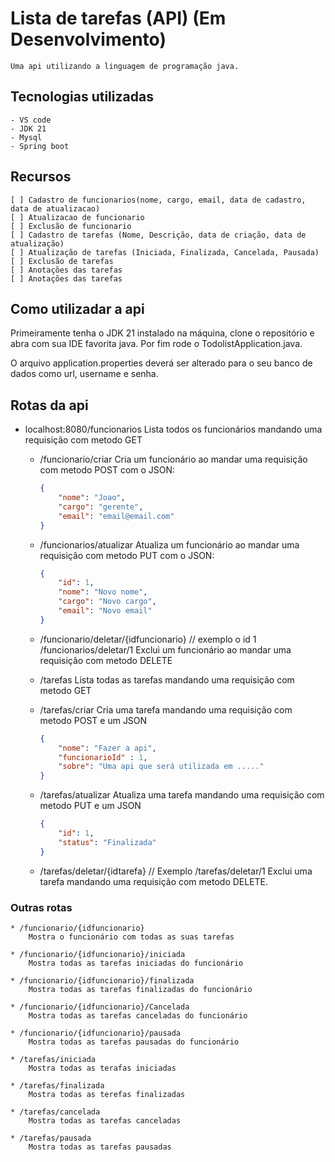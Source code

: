 # Lista de tarefas (API) (Em Desenvolvimento)

    Uma api utilizando a linguagem de programação java.

## Tecnologias utilizadas

    - VS code
    - JDK 21
    - Mysql
    - Spring boot

## Recursos

    [ ] Cadastro de funcionarios(nome, cargo, email, data de cadastro, data de atualizacao)
    [ ] Atualizacao de funcionario
    [ ] Exclusão de funcionario
    [ ] Cadastro de tarefas (Nome, Descrição, data de criação, data de atualização)
    [ ] Atualização de tarefas (Iniciada, Finalizada, Cancelada, Pausada)
    [ ] Exclusão de tarefas
    [ ] Anotações das tarefas
    [ ] Anotações das tarefas

## Como utilizadar a api

Primeiramente tenha o JDK 21 instalado na máquina, clone o repositório e abra com sua IDE favorita java. Por fim rode o TodolistApplication.java.

O arquivo application.properties deverá ser alterado para o seu banco de dados como url, username e senha.

## Rotas da api

* localhost:8080/funcionarios
        Lista todos os funcionários mandando uma requisição com metodo GET

    * /funcionario/criar
        Cria um funcionário ao mandar uma requisição com metodo POST com o JSON:

        ```json
        {
            "nome": "Joao",
            "cargo": "gerente",
            "email": "email@email.com"
        }
        ```

    * /funcionarios/atualizar
        Atualiza um funcionário ao mandar uma requisição com metodo PUT com o JSON:

        ```json
        {
            "id": 1,
            "nome": "Novo nome",
            "cargo": "Novo cargo",
            "email": "Novo email"
        }
        ```

    * /funcionario/deletar/{idfuncionario} // exemplo o id 1 /funcionarios/deletar/1
        Exclui um funcionário ao mandar uma requisição com metodo DELETE 

    * /tarefas 
        Lista todas as tarefas mandando uma requisição com metodo GET

    * /tarefas/criar
        Cria uma tarefa mandando uma requisição com metodo POST e um JSON

        ```json
        {
            "nome": "Fazer a api",
            "funcionarioId" : 1,
            "sobre": "Uma api que será utilizada em ....."
        }
        ```

    * /tarefas/atualizar
        Atualiza uma tarefa mandando uma requisição com metodo PUT e um JSON

        ```json
        {
            "id": 1,
            "status": "Finalizada"
        }
        ```

    * /tarefas/deletar/{idtarefa} // Exemplo /tarefas/deletar/1
        Exclui uma tarefa mandando uma requisição com metodo DELETE.


### Outras rotas
    
    * /funcionario/{idfuncionario}
        Mostra o funcionário com todas as suas tarefas

    * /funcionario/{idfuncionario}/iniciada
        Mostra todas as tarefas iniciadas do funcionário

    * /funcionario/{idfuncionario}/finalizada
        Mostra todas as tarefas finalizadas do funcionário

    * /funcionario/{idfuncionario}/Cancelada
        Mostra todas as tarefas canceladas do funcionário

    * /funcionario/{idfuncionario}/pausada
        Mostra todas as tarefas pausadas do funcionário

    * /tarefas/iniciada
        Mostra todas as terafas iniciadas

    * /tarefas/finalizada
        Mostra todas as terefas finalizadas
        
    * /tarefas/cancelada
        Mostra todas as tarefas canceladas

    * /tarefas/pausada
        Mostra todas as tarefas pausadas